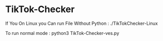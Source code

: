 # TikTok-Checker

 If You On Linux you Can run File Without Python : ./TikTokChecker-Linux


 To run normal mode : python3 TikTok-Checker-ves.py
